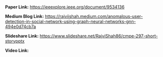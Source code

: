 <b>Paper Link:</b> https://ieeexplore.ieee.org/document/9534136

<b>Medium Blog Link:</b> https://rajviishah.medium.com/anomalous-user-detection-in-social-network-using-graph-neural-networks-gnn-494e0d74cb7a

<b>Slideshare Link:</b> https://www.slideshare.net/RajviShah86/cmpe-297-short-storypptx

<b>Video Link:</b>
